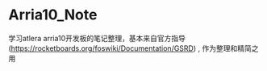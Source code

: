 # Arria10_Note
学习atlera arria10开发板的笔记整理，基本来自官方指导(https://rocketboards.org/foswiki/Documentation/GSRD) , 作为整理和精简之用
